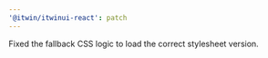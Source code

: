 ```yaml
---
'@itwin/itwinui-react': patch
---
```


Fixed the fallback CSS logic to load the correct stylesheet version.
